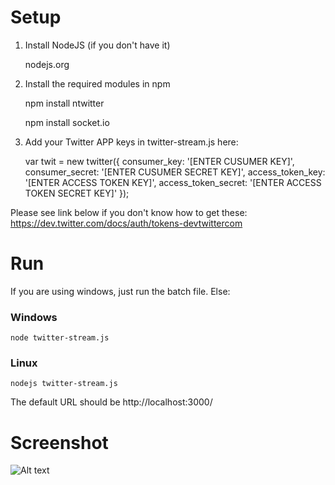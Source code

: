 Setup
=====

1. Install NodeJS (if you don't have it)

	nodejs.org

2. Install the required modules in npm

    npm install ntwitter

    npm install socket.io

3. Add your Twitter APP keys in twitter-stream.js here:

	var twit = new twitter({
	  consumer_key: '[ENTER CUSUMER KEY]',
	  consumer_secret: '[ENTER CUSUMER SECRET KEY]',
	  access_token_key: '[ENTER ACCESS TOKEN KEY]',
	  access_token_secret: '[ENTER ACCESS TOKEN SECRET KEY]'
	});

Please see link below if you don't know how to get these: https://dev.twitter.com/docs/auth/tokens-devtwittercom

Run
===

If you are using windows, just run the batch file. Else:

### Windows

    node twitter-stream.js

### Linux

    nodejs twitter-stream.js


The default URL should be http://localhost:3000/


Screenshot
==========

![Alt text](http://i.imgur.com/NDxCLlU.png)
